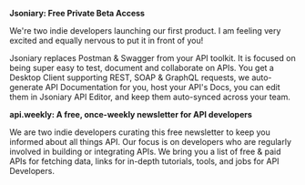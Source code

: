 **Jsoniary: Free Private Beta Access**

We're two indie developers launching our first product. I am feeling very excited and equally nervous to put it in front of you!

Jsoniary replaces Postman & Swagger from your API toolkit. It is focused on being super easy to test, document and collaborate on APIs. You get a Desktop Client supporting REST, SOAP & GraphQL requests, we auto-generate API Documentation for you, host your API's Docs, you can edit them in Jsoniary API Editor, and keep them auto-synced across your team.

**api.weekly: A free, once-weekly newsletter for API developers**

We are two indie developers curating this free newsletter to keep you informed about all things API. Our focus is on developers who are regularly involved in building or integrating APIs. We bring you a list of free & paid APIs for fetching data, links for in-depth tutorials, tools, and jobs for API Developers.
